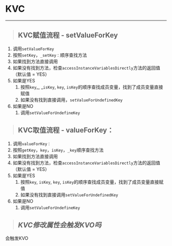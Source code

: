 # KVC

---

> ## KVC赋值流程 - setValueForKey

1. 调用`setValueForKey`
2. 按照`setKey`，`_setKey：`顺序查找方法
3. 如果找到方法直接调用
4. 如果没有找到方法，检查`accessInstanceVariablesDirectly`方法的返回值（默认值 = YES）
5. 如果是YES
   1. 按照`key`_, _`isKey`, `key`, `isKey`的顺序查找成员变量，找到了成员变量直接赋值
   2. 如果没有找到直接调用，`setValueForUndefinedKey`
6. 如果是NO
   1. 调用`setValueForUndefineKey`

> ## KVC取值流程 - valueForKey：

1. 调用`valueForKey：`
2. 按照`getKey`，`key`，`isKey`，`_key`顺序查找方法
3. 如果找到方法直接调用
4. 如果没有找到方法，检查`accessInstanceVariablesDirectly`方法的返回值（默认值 = YES）
5. 如果是YES
   1. 按照`key`, `isKey`, `key`, `isKey`的顺序查找成员变量，找到了成员变量直接赋值
   2. 如果没有找到直接调用`setValueForUndefinedKey`
6. 如果是NO
   1. 调用`setValueForUndefineKey`

> ## _KVC修改属性会触发KVO吗_

会触发KVO


